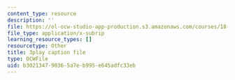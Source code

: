 ```yaml
---
content_type: resource
description: ''
file: https://ol-ocw-studio-app-production.s3.amazonaws.com/courses/18-01sc-single-variable-calculus-fall-2010/b302134790365a7eb995e645adfc33eb_YN7k_bXXggY.vtt
file_type: application/x-subrip
learning_resource_types: []
resourcetype: Other
title: 3play caption file
type: OCWFile
uid: b3021347-9036-5a7e-b995-e645adfc33eb
---
```

